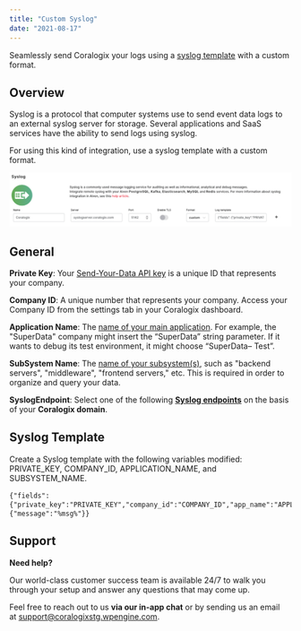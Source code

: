 ```yaml
---
title: "Custom Syslog"
date: "2021-08-17"
---
```


Seamlessly send Coralogix your logs using a [syslog template](https://coralogixstg.wpengine.com/blog/syslog-101-everything-you-need-to-know-to-get-started/) with a custom format.

## Overview

Syslog is a protocol that computer systems use to send event data logs to an external syslog server for storage. Several applications and SaaS services have the ability to send logs using syslog.

For using this kind of integration, use a syslog template with a custom format.

![Syslog Coralogix integration](images/Screen-Shot-2021-08-09-at-08.32.15-1024x195.png)

## General

**Private Key**: Your [Send-Your-Data API key](https://coralogixstg.wpengine.com/docs/send-your-data-api-key/) is a unique ID that represents your company.

**Company ID**: A unique number that represents your company. Access your Company ID from the settings tab in your Coralogix dashboard.

**Application Name**: The [name of your main application](https://coralogixstg.wpengine.com/docs/application-and-subsystem-names/). For example, the "SuperData" company might insert the “SuperData” string parameter. If it wants to debug its test environment, it might choose “SuperData– Test”.

**SubSystem Name**: The [name of your subsystem(s)](https://coralogixstg.wpengine.com/docs/application-and-subsystem-names/), such as "backend servers", "middleware", "frontend servers," etc. This is required in order to organize and query your data.

**SyslogEndpoint**: Select one of the following [**Syslog endpoints**](https://coralogixstg.wpengine.com/docs/coralogix-endpoints/) on the basis of your **Coralogix domain**.

## Syslog Template

Create a Syslog template with the following variables modified: PRIVATE\_KEY, COMPANY\_ID, APPLICATION\_NAME, and SUBSYSTEM\_NAME.

```
{"fields": {"private_key":"PRIVATE_KEY","company_id":"COMPANY_ID","app_name":"APPLICATION_NAME","subsystem_name":"SUBSYSTEM_NAME"},"message": {"message":"%msg%"}}

```

## **Support**

**Need help?**

Our world-class customer success team is available 24/7 to walk you through your setup and answer any questions that may come up.

Feel free to reach out to us **via our in-app chat** or by sending us an email at [support@coralogixstg.wpengine.com](mailto:support@coralogixstg.wpengine.com).
